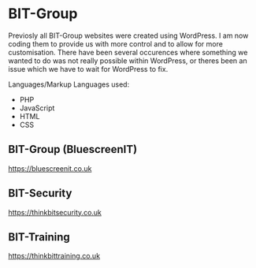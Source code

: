 # BIT-Group

Previosly all BIT-Group websites were created using WordPress. I am now coding them to provide us with more control and to allow for more customisation. There have been several occurences where something we wanted to do was not really possible within WordPress, or theres been an issue which we have to wait for WordPress to fix.

Languages/Markup Languages used:
- PHP
- JavaScript
- HTML 
- CSS

## BIT-Group (BluescreenIT)
https://bluescreenit.co.uk

## BIT-Security
https://thinkbitsecurity.co.uk

## BIT-Training
https://thinkbittraining.co.uk
